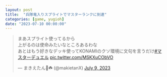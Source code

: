 ```yaml
---
layout: post
title:  "兵隊竜入りスプライトでマスターランクに到達"
categories: [game, yugioh]
date: "2023-07-10 00:00:00"
---
```


<blockquote class="twitter-tweet tw-align-center"><p lang="ja" dir="ltr">まあスプライト使ってるから<br>上がるのは使命みたいなところあるわな<br>あとはもう好きなデッキ使ってKONAMIのクソ環境に文句を言うだけ<a href="https://twitter.com/hashtag/%E3%83%9E%E3%82%B9%E3%82%BF%E3%83%BC%E3%83%87%E3%83%A5%E3%82%A8%E3%83%AB?src=hash&amp;ref_src=twsrc%5Etfw">#マスターデュエル</a> <a href="https://t.co/MSKXuCObVO">pic.twitter.com/MSKXuCObVO</a></p>&mdash; まきえたん🥦☘️ (@makietanX) <a href="https://twitter.com/makietanX/status/1677871032240345088?ref_src=twsrc%5Etfw">July 9, 2023</a></blockquote> <script async src="https://platform.twitter.com/widgets.js" charset="utf-8"></script>


